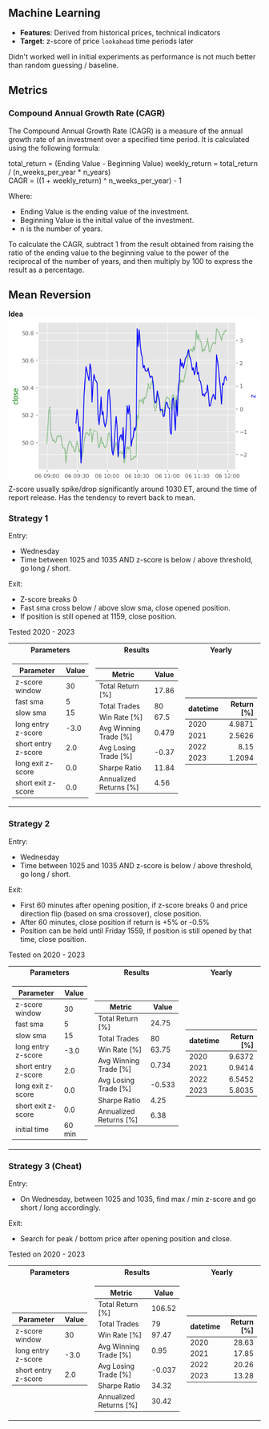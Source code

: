 ## Machine Learning
- __Features__: Derived from historical prices, technical indicators
- __Target__: z-score of price `lookahead` time periods later

Didn't worked well in initial experiments as performance is not much better than random guessing / baseline.

## Metrics
### Compound Annual Growth Rate (CAGR)

The Compound Annual Growth Rate (CAGR) is a measure of the annual growth rate of an investment over a specified time period. It is calculated using the following formula:

total_return = (Ending Value - Beginning Value) 
weekly_return = total_return / (n_weeks_per_year * n_years)  
CAGR = ((1 + weekly_return) ^ n_weeks_per_year) - 1

Where:
- Ending Value is the ending value of the investment.
- Beginning Value is the initial value of the investment.
- n is the number of years.

To calculate the CAGR, subtract 1 from the result obtained from raising the ratio of the ending value to the beginning value to the power of the reciprocal of the number of years, and then multiply by 100 to express the result as a percentage.


## Mean Reversion
__Idea__  
![alt text](../images/mean_rev_check1.png)  
Z-score usually spike/drop significantly around 1030 ET, around the time of report release. Has the tendency to revert back to mean.

### __Strategy 1__  
Entry:  
- Wednesday
- Time between 1025 and 1035 AND z-score is below / above threshold, go long / short.  

Exit:   
- Z-score breaks 0
- Fast sma cross below / above slow sma, close opened position.
- If position is still opened at 1159, close position.

Tested 2020 - 2023

<table>
<tr><th> Parameters </th><th>Results</th><th>Yearly</th></tr>
<tr><td>

| Parameter           | Value |
|---------------------|-------|
| z-score window      | 30    |
| fast sma            | 5     |
| slow sma            | 15    |
| long entry z-score  | -3.0  |
| short entry z-score | 2.0   |
| long exit z-score   | 0.0   |
| short exit z-score  | 0.0   |

</td><td>

| Metric                 | Value |
|------------------------|-------|
| Total Return [%]       | 17.86 |
| Total Trades           | 80    |
| Win Rate [%]           | 67.5  |
| Avg Winning Trade [%]  | 0.479 |
| Avg Losing Trade [%]   | -0.37 |
| Sharpe Ratio           | 11.84 |
| Annualized Returns [%] | 4.56  |


</td><td>  

| datetime | Return [%] |
|:---------|-------:|
| 2020     | 4.9871 |
| 2021     | 2.5626 |
| 2022     | 8.15   |
| 2023     | 1.2094 |

</td></tr> </table>

### __Strategy 2__  
Entry:  
- Wednesday
- Time between 1025 and 1035 AND z-score is below / above threshold, go long / short.  

Exit:
- First 60 minutes after opening position, if z-score breaks 0 and price direction flip (based on sma crossover), close position.
- After 60 minutes, close position if return is +5% or -0.5%
- Position can be held until Friday 1559, if position is still opened by that time, close position.

Tested on 2020 - 2023

<table>
<tr><th> Parameters </th><th>Results</th><th>Yearly</th></tr>
<tr><td>

| Parameter           | Value |
|---------------------|-------|
| z-score window      | 30    |
| fast sma            | 5     |
| slow sma            | 15    |
| long entry z-score  | -3.0  |
| short entry z-score | 2.0   |
| long exit z-score   | 0.0   |
| short exit z-score  | 0.0   |
| initial time        | 60 min|

</td><td>

| Metric                 | Value  |
|------------------------|--------|
| Total Return [%]       | 24.75  |
| Total Trades           | 80     |
| Win Rate [%]           | 63.75  |
| Avg Winning Trade [%]  | 0.734  |
| Avg Losing Trade [%]   | -0.533 |
| Sharpe Ratio           | 4.25   |
| Annualized Returns [%] | 6.38   |

</td><td>  

| datetime | Return [%] |
|:---------|-------:|
| 2020     | 9.6372 |
| 2021     | 0.9414 |
| 2022     | 6.5452 |
| 2023     | 5.8035 |

</td></tr> </table>


### __Strategy 3 (Cheat)__  
Entry:  
- On Wednesday, between 1025 and 1035, find max / min z-score and go short / long accordingly.  

Exit:  
- Search for peak / bottom price after opening position and close.

Tested on 2020 - 2023

<table>
<tr><th> Parameters </th><th>Results</th><th>Yearly</th></tr>
<tr><td>

| Parameter           | Value |
|---------------------|-------|
| z-score window      | 30    |
| long entry z-score  | -3.0  |
| short entry z-score | 2.0   |

</td><td>

| Metric                 | Value  |
|------------------------|--------|
| Total Return [%]       | 106.52 |
| Total Trades           | 79     |
| Win Rate [%]           | 97.47  |
| Avg Winning Trade [%]  | 0.95   |
| Avg Losing Trade [%]   | -0.037 |
| Sharpe Ratio           | 34.32  |
| Annualized Returns [%] | 30.42  |

</td><td>  

| datetime | Return [%] |
|:---------|-------:|
| 2020     | 28.63  |
| 2021     | 17.85  |
| 2022     | 20.26  |
| 2023     | 13.28  |

</td></tr> </table>